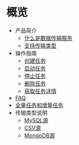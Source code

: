 # 概览

* 产品简介
    * [什么是数据传输服务](middleware/udts/introduction/concept)
    * [支持传输类型](middleware/udts/introduction/supporttype)
* 操作指南
    * [创建任务](middleware/udts/guide/createtask)
    * [启动任务](middleware/udts/guide/starttask)
    * [停止任务](middleware/udts/guide/stoptask)
    * [删除任务](middleware/udts/guide/deletetask)
    * [获取任务详情](middleware/udts/guide/getconfig)
* [FAQ](middleware/udts/faq)
* [全量任务和增量任务](middleware/udts/tasktype)
* 传输类型说明
    * [MySQL源](middleware/udts/type/mysqlsource)
    * [CSV源](middleware/udts/type/csvsource)
    * [MongoDB源](middleware/udts/type/mongonode)
    
    









    
   
   
    
        
